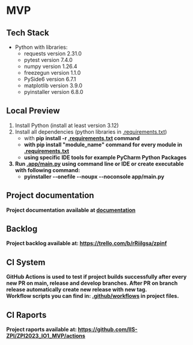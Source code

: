 # MVP
## Tech Stack
- Python with libraries:
    - requests version 2.31.0 
    - pytest version 7.4.0
    - numpy version 1.26.4 
    - freezegun version 1.1.0 
    - PySide6 version 6.7.1 
    - matplotlib version 3.9.0 
    - pyinstaller version 6.8.0
## Local Preview
1. Install Python (install at least version 3.12)
2. Install all dependencies (python libraries in [.requirements.txt](requirements.txt))
    - with <b> pip install -r [.requirements.txt](requirements.txt) <b> command
    - with <b> pip install "module_name" <b> command for every module in [.requirements.txt](requirements.txt)
    - using specific IDE tools for example PyCharm Python Packages 
3. Run [.app/main.py](app/main.py) using command line or IDE or create executable with following command:
    - pyinstaller --onefile --noupx --noconsole app/main.py
## Project documentation
Project documentation available at [documentation](https://tulodz-my.sharepoint.com/:w:/r/personal/240664_edu_p_lodz_pl/_layouts/15/Doc.aspx?sourcedoc=%7B8F73AE95-2F40-4615-AA85-ED68C0AFAD9A%7D&file=Requirements%20specification.docx&action=default&mobileredirect=true&DefaultItemOpen=1&wdsle=0)
## Backlog
Project backlog available at: https://trello.com/b/rRiilgsa/zpinf
## CI System
GitHub Actions is used to test if project builds successfully after every new PR on main, release and develop branches. After PR on branch release automatically create new release with new tag.<br>
Workflow scripts you can find in: [.github/workflows](https://github.com/IIS-ZPI/ZPI2023_IO1_MVP/tree/release/.github/workflows) in project files.
## CI Raports
Project raports available at: https://github.com/IIS-ZPI/ZPI2023_IO1_MVP/actions
